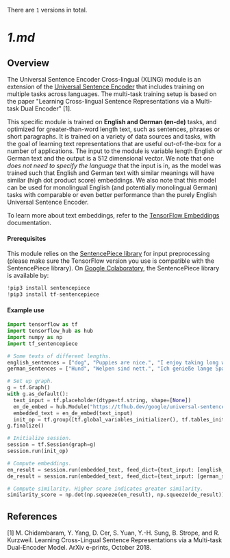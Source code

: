 There are `1` versions in total.

# _1.md_
## Overview

The Universal Sentence Encoder Cross-lingual (XLING) module is an extension of
the
[Universal Sentence Encoder](https://tfhub.dev/google/universal-sentence-encoder/2)
that includes training on multiple tasks across languages. The multi-task
training setup is based on the paper "Learning Cross-lingual Sentence
Representations via a Multi-task Dual Encoder" [1].

This specific module is trained on **English and German (en-de)** tasks, and
optimized for greater-than-word length text, such as sentences, phrases or short
paragraphs. It is trained on a variety of data sources and tasks, with the goal
of learning text representations that are useful out-of-the-box for a number of
applications. The input to the module is variable length English or German text
and the output is a 512 dimensional vector. We note that one _does not need to
specify the language_ that the input is in, as the model was trained such that
English and German text with similar meanings will have similar (high dot
product score) embeddings. We also note that this model can be used for
monolingual English (and potentially monolingual German) tasks with comparable
or even better performance than the purely English Universal Sentence Encoder.

To learn more about text embeddings, refer to the
[TensorFlow Embeddings](https://www.tensorflow.org/guide/embedding)
documentation.

#### Prerequisites

This module relies on the
[SentencePiece library](https://github.com/google/sentencepiece) for input
preprocessing (please make sure the TensorFlow version you use is compatible
with the SentencePiece library). On
[Google Colaboratory](https://colab.research.google.com/), the SentencePiece
library is available by:

```python
!pip3 install sentencepiece
!pip3 install tf-sentencepiece
```

#### Example use

```python
import tensorflow as tf
import tensorflow_hub as hub
import numpy as np
import tf_sentencepiece

# Some texts of different lengths.
english_sentences = ["dog", "Puppies are nice.", "I enjoy taking long walks along the beach with my dog."]
german_sentences = ["Hund", "Welpen sind nett.", "Ich genieße lange Spaziergänge am Strand entlang mit meinem Hund."]

# Set up graph.
g = tf.Graph()
with g.as_default():
  text_input = tf.placeholder(dtype=tf.string, shape=[None])
  en_de_embed = hub.Module("https://tfhub.dev/google/universal-sentence-encoder-xling/en-de/1")
  embedded_text = en_de_embed(text_input)
  init_op = tf.group([tf.global_variables_initializer(), tf.tables_initializer()])
g.finalize()

# Initialize session.
session = tf.Session(graph=g)
session.run(init_op)

# Compute embeddings.
en_result = session.run(embedded_text, feed_dict={text_input: [english_sentences[0]]})
de_result = session.run(embedded_text, feed_dict={text_input: [german_sentences[0]]})

# Compute similarity. Higher score indicates greater similarity.
similarity_score = np.dot(np.squeeze(en_result), np.squeeze(de_result))
```

## References

[1] M. Chidambaram, Y. Yang, D. Cer, S. Yuan, Y.-H. Sung, B. Strope, and R.
Kurzweil. Learning Cross-Lingual Sentence Representations via a Multi-task
Dual-Encoder Model. ArXiv e-prints, October 2018.